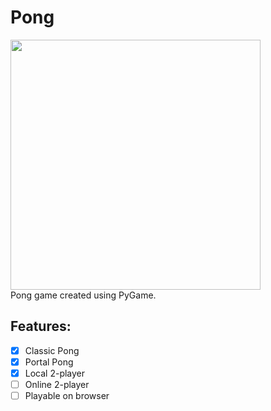 # Pong

<img src="https://github.com/edtaskin/Pong/blob/main/resources/sample1.jpg" width="400" heigth="500"/>
<br> Pong game created using PyGame. <br/> 

## Features:
- [x] Classic Pong
- [x] Portal Pong
- [x] Local 2-player
- [ ] Online 2-player
- [ ] Playable on browser  
